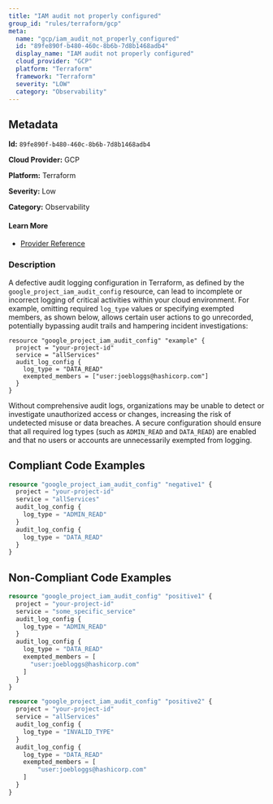 ```yaml
---
title: "IAM audit not properly configured"
group_id: "rules/terraform/gcp"
meta:
  name: "gcp/iam_audit_not_properly_configured"
  id: "89fe890f-b480-460c-8b6b-7d8b1468adb4"
  display_name: "IAM audit not properly configured"
  cloud_provider: "GCP"
  platform: "Terraform"
  framework: "Terraform"
  severity: "LOW"
  category: "Observability"
---
```

## Metadata

**Id:** `89fe890f-b480-460c-8b6b-7d8b1468adb4`

**Cloud Provider:** GCP

**Platform:** Terraform

**Severity:** Low

**Category:** Observability

#### Learn More

 - [Provider Reference](https://registry.terraform.io/providers/hashicorp/google/latest/docs/resources/google_project_iam#google_project_iam_audit_config)

### Description

 A defective audit logging configuration in Terraform, as defined by the `google_project_iam_audit_config` resource, can lead to incomplete or incorrect logging of critical activities within your cloud environment. For example, omitting required `log_type` values or specifying exempted members, as shown below, allows certain user actions to go unrecorded, potentially bypassing audit trails and hampering incident investigations:

```
resource "google_project_iam_audit_config" "example" {
  project = "your-project-id"
  service = "allServices"
  audit_log_config {
    log_type = "DATA_READ"
    exempted_members = ["user:joebloggs@hashicorp.com"]
  }
}
```

Without comprehensive audit logs, organizations may be unable to detect or investigate unauthorized access or changes, increasing the risk of undetected misuse or data breaches. A secure configuration should ensure that all required log types (such as `ADMIN_READ` and `DATA_READ`) are enabled and that no users or accounts are unnecessarily exempted from logging.


## Compliant Code Examples
```terraform
resource "google_project_iam_audit_config" "negative1" {
  project = "your-project-id"
  service = "allServices"
  audit_log_config {
    log_type = "ADMIN_READ"
  }
  audit_log_config {
    log_type = "DATA_READ"
  }
}
```
## Non-Compliant Code Examples
```terraform
resource "google_project_iam_audit_config" "positive1" {
  project = "your-project-id"
  service = "some_specific_service"
  audit_log_config {
    log_type = "ADMIN_READ"
  }
  audit_log_config {
    log_type = "DATA_READ"
    exempted_members = [
      "user:joebloggs@hashicorp.com"
    ]
  }
}

resource "google_project_iam_audit_config" "positive2" {
  project = "your-project-id"
  service = "allServices"
  audit_log_config {
    log_type = "INVALID_TYPE"
  }
  audit_log_config {
    log_type = "DATA_READ"
    exempted_members = [
        "user:joebloggs@hashicorp.com"
    ]
  }
}
```